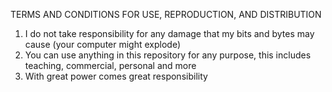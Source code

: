 TERMS AND CONDITIONS FOR USE, REPRODUCTION, AND DISTRIBUTION
1. I do not take responsibility for any damage that my bits and bytes may cause (your computer might explode)
2. You can use anything in this repository for any purpose, this includes teaching, commercial, personal and more
3. With great power comes great responsibility
